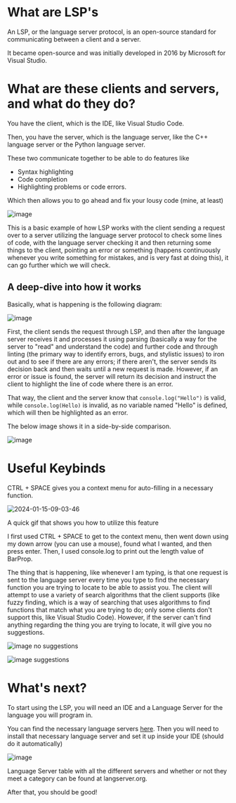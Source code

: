 # What are LSP's
An LSP, or the language server protocol, is an open-source standard for communicating between a client and a server.

It became open-source and was initially developed in 2016 by Microsoft for Visual Studio.

# What are these clients and servers, and what do they do?

You have the client, which is the IDE, like Visual Studio Code.

Then, you have the server, which is the language server, like the C++ language server or the Python language server.

These two communicate together to be able to do features like

* Syntax highlighting
* Code completion
* Highlighting problems or code errors.

Which then allows you to go ahead and fix your lousy code (mine, at least)


![image](https://github.com/De-y/blog/assets/61808223/851f8ce1-8f79-43a2-9870-766931f45ddb)

This is a basic example of how LSP works with the client sending a request over to a server utilizing the language server protocol to check some lines of code, with the language server checking it and then returning some things to the client, pointing an error or something (happens continuously whenever you write something for mistakes, and is very fast at doing this), it can go further which we will check.

## A deep-dive into how it works

Basically, what is happening is the following diagram:

![image](https://github.com/De-y/blog/assets/61808223/d40a529b-0698-445e-b1ab-84a8b82122b6)

First, the client sends the request through LSP, and then after the language server receives it and processes it using parsing (basically a way for the server to "read" and understand the code) and further code and through linting (the primary way to identify errors, bugs, and stylistic issues) to iron out and to see if there are any errors; if there aren't, the server sends its decision back and then waits until a new request is made. However, if an error or issue is found, the server will return its decision and instruct the client to highlight the line of code where there is an error.

That way, the client and the server know that
``console.log("Hello")`` is valid, while
``console.log(Hello)`` is invalid, as no variable named "Hello" is defined, which will then be highlighted as an error.

The below image shows it in a side-by-side comparison.

![image](https://github.com/De-y/blog/assets/61808223/d5270e22-9678-4a04-8815-9712be3df263)




# Useful Keybinds
CTRL + SPACE gives you a context menu for auto-filling in a necessary function.

![2024-01-15-09-03-46](https://github.com/De-y/blog/assets/61808223/6ff3e3d6-7dc8-48bd-9d51-c5300a7a1987)

A quick gif that shows you how to utilize this feature

I first used CTRL + SPACE to get to the context menu, then went down using my down arrow (you can use a mouse), found what I wanted, and then press enter. Then, I used console.log to print out the length value of BarProp.

The thing that is happening, like whenever I am typing, is that one request is sent to the language server every time you type to find the necessary function you are trying to locate to be able to assist you. The client will attempt to use a variety of search algorithms that the client supports (like fuzzy finding, which is a way of searching that uses algorithms to find functions that match what you are trying to do; only some clients don't support this, like Visual Studio Code). However, if the server can't find anything regarding the thing you are trying to locate, it will give you no suggestions.

![image](https://github.com/De-y/blog/assets/61808223/30089745-876f-4309-a9c8-cdc7856bc0fa)
no suggestions

![image](https://github.com/De-y/blog/assets/61808223/be3b98a3-2a1c-4111-977d-c3c54c702793)
suggestions

# What's next?

To start using the LSP, you will need an IDE and a Language Server for the language you will program in.

You can find the necessary language servers [here](https://langserver.org/). Then you will need to install that necessary language server and set it up inside your IDE (should do it automatically)

![image](https://github.com/De-y/blog/assets/61808223/d80c075b-d680-4de0-821a-4f10abd5e7c3)

Language Server table with all the different servers and whether or not they meet a category can be found at langserver.org.


After that, you should be good!
